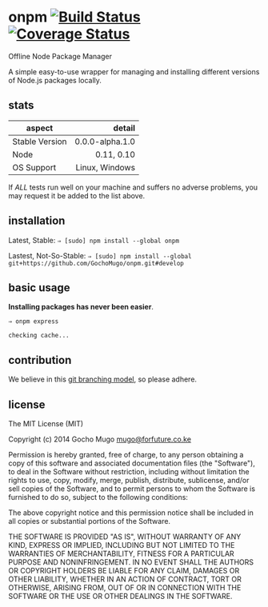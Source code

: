 
# onpm [![Build Status](https://travis-ci.org/GochoMugo/onpm.svg?branch=develop)](https://travis-ci.org/GochoMugo/onpm) [![Coverage Status](https://img.shields.io/coveralls/GochoMugo/onpm.svg)](https://coveralls.io/r/GochoMugo/onpm)

Offline Node Package Manager

A simple easy-to-use wrapper for managing and installing different
versions of Node.js packages locally.


## stats

|aspect|detail|
|-------|-------:|
|Stable Version|0.0.0-alpha.1.0|
|Node|0.11, 0.10|
|OS Support|Linux, Windows|

If _ALL_ tests run well on your machine and suffers no adverse problems,
you may request it be added to the list above.


## installation

Latest, Stable: `⇒ [sudo] npm install --global onpm`

Lastest, Not-So-Stable: `⇒ [sudo] npm install --global git+https://github.com/GochoMugo/onpm.git#develop`


## basic usage

__Installing packages has never been easier__.

```shell
⇒ onpm express

checking cache...
```

## contribution

We believe in this [git branching model][git-branch], so please adhere.


## license

The MIT License (MIT)

Copyright (c) 2014 Gocho Mugo <mugo@forfuture.co.ke>

Permission is hereby granted, free of charge, to any person obtaining a
copy of this software and associated documentation files (the "Software"),
to deal in the Software without restriction, including without limitation the
rights to use, copy, modify, merge, publish, distribute, sublicense, and/or
sell copies of the Software, and to permit persons to whom the Software
is furnished to do so, subject to the following conditions:

The above copyright notice and this permission notice shall be included in
all copies or substantial portions of the Software.

THE SOFTWARE IS PROVIDED "AS IS", WITHOUT WARRANTY OF ANY KIND,
EXPRESS OR IMPLIED, INCLUDING BUT NOT LIMITED TO THE WARRANTIES
OF MERCHANTABILITY, FITNESS FOR A PARTICULAR PURPOSE AND
NONINFRINGEMENT. IN NO EVENT SHALL THE AUTHORS OR COPYRIGHT
HOLDERS BE LIABLE FOR ANY CLAIM, DAMAGES OR OTHER LIABILITY,
WHETHER IN AN ACTION OF CONTRACT, TORT OR OTHERWISE, ARISING
FROM, OUT OF OR IN CONNECTION WITH THE SOFTWARE OR THE USE OR
OTHER DEALINGS IN THE SOFTWARE.


[git-branch]:http://nvie.com/posts/a-successful-git-branching-model "Git-Branching Model"
